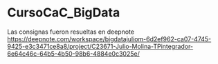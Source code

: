 # CursoCaC_BigData
Las consignas fueron resueltas en deepnote
https://deepnote.com/workspace/bigdatajuliom-6d2ef962-ca07-4745-9425-e3c3471ce8a8/project/C23671-Julio-Molina-TPintegrador-6e64c46c-64b5-4b50-98b6-4884e0c3025e/

